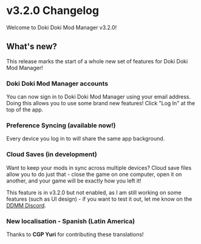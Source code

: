 # v3.2.0 Changelog

Welcome to Doki Doki Mod Manager v3.2.0!

## What's new?

This release marks the start of a whole new set of features for Doki Doki Mod Manager!

### Doki Doki Mod Manager accounts

You can now sign in to Doki Doki Mod Manager using your email address. Doing this allows you to use some brand new features!
Click "Log In" at the top of the app.

### Preference Syncing (available now!)

Every device you log in to will share the same app background.

### Cloud Saves (in development)

Want to keep your mods in sync across multiple devices? Cloud save files allow you to do just that - close the game on one computer,
open it on another, and your game will be exactly how you left it!

This feature is in v3.2.0 but not enabled, as I am still working on some features (such as UI design) - if you want to test it out,
let me know on the [DDMM Discord](https://doki.space/discord).

### New localisation - Spanish (Latin America)

Thanks to **CGP Yuri** for contributing these translations!
